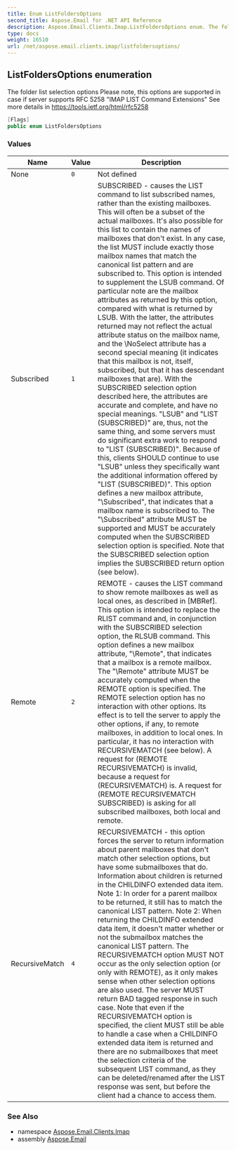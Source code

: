 ```yaml
---
title: Enum ListFoldersOptions
second_title: Aspose.Email for .NET API Reference
description: Aspose.Email.Clients.Imap.ListFoldersOptions enum. The folder list selection options Please note this options are supported in case if server supports RFC 5258 IMAP LIST Command Extensions See more details in https//tools.ietf.org/html/rfc5258
type: docs
weight: 16510
url: /net/aspose.email.clients.imap/listfoldersoptions/
---
```

## ListFoldersOptions enumeration

The folder list selection options Please note, this options are supported in case if server supports RFC 5258 "IMAP LIST Command Extensions" See more details in https://tools.ietf.org/html/rfc5258

```csharp
[Flags]
public enum ListFoldersOptions
```

### Values

| Name | Value | Description |
| --- | --- | --- |
| None | `0` | Not defined |
| Subscribed | `1` | SUBSCRIBED - causes the LIST command to list subscribed names, rather than the existing mailboxes. This will often be a subset of the actual mailboxes. It's also possible for this list to contain the names of mailboxes that don't exist. In any case, the list MUST include exactly those mailbox names that match the canonical list pattern and are subscribed to. This option is intended to supplement the LSUB command. Of particular note are the mailbox attributes as returned by this option, compared with what is returned by LSUB. With the latter, the attributes returned may not reflect the actual attribute status on the mailbox name, and the \NoSelect attribute has a second special meaning (it indicates that this mailbox is not, itself, subscribed, but that it has descendant mailboxes that are). With the SUBSCRIBED selection option described here, the attributes are accurate and complete, and have no special meanings. "LSUB" and "LIST (SUBSCRIBED)" are, thus, not the same thing, and some servers must do significant extra work to respond to "LIST (SUBSCRIBED)". Because of this, clients SHOULD continue to use "LSUB" unless they specifically want the additional information offered by "LIST (SUBSCRIBED)". This option defines a new mailbox attribute, "\Subscribed", that indicates that a mailbox name is subscribed to. The "\Subscribed" attribute MUST be supported and MUST be accurately computed when the SUBSCRIBED selection option is specified. Note that the SUBSCRIBED selection option implies the SUBSCRIBED return option (see below). |
| Remote | `2` | REMOTE - causes the LIST command to show remote mailboxes as well as local ones, as described in [MBRef]. This option is intended to replace the RLIST command and, in conjunction with the SUBSCRIBED selection option, the RLSUB command. This option defines a new mailbox attribute, "\Remote", that indicates that a mailbox is a remote mailbox. The "\Remote" attribute MUST be accurately computed when the REMOTE option is specified. The REMOTE selection option has no interaction with other options. Its effect is to tell the server to apply the other options, if any, to remote mailboxes, in addition to local ones. In particular, it has no interaction with RECURSIVEMATCH (see below). A request for (REMOTE RECURSIVEMATCH) is invalid, because a request for (RECURSIVEMATCH) is. A request for (REMOTE RECURSIVEMATCH SUBSCRIBED) is asking for all subscribed mailboxes, both local and remote. |
| RecursiveMatch | `4` | RECURSIVEMATCH - this option forces the server to return information about parent mailboxes that don't match other selection options, but have some submailboxes that do. Information about children is returned in the CHILDINFO extended data item. Note 1: In order for a parent mailbox to be returned, it still has to match the canonical LIST pattern. Note 2: When returning the CHILDINFO extended data item, it doesn't matter whether or not the submailbox matches the canonical LIST pattern. The RECURSIVEMATCH option MUST NOT occur as the only selection option (or only with REMOTE), as it only makes sense when other selection options are also used. The server MUST return BAD tagged response in such case. Note that even if the RECURSIVEMATCH option is specified, the client MUST still be able to handle a case when a CHILDINFO extended data item is returned and there are no submailboxes that meet the selection criteria of the subsequent LIST command, as they can be deleted/renamed after the LIST response was sent, but before the client had a chance to access them. |

### See Also

* namespace [Aspose.Email.Clients.Imap](../../aspose.email.clients.imap/)
* assembly [Aspose.Email](../../)


